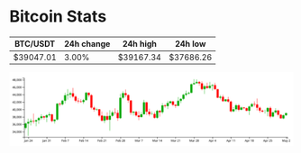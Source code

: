 # Bitcoin Stats

BTC/USDT|24h change|24h high|24h low|
|---|---|---|---|
|$39047.01|3.00%|$39167.34|$37686.26|

<img src="./chart.svg">
